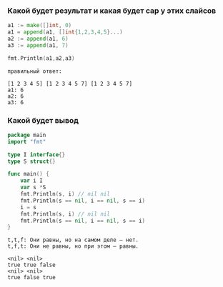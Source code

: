 ### Какой будет результат и какая будет cap у этих слайсов

```go
a1 := make([]int, 0)
a1 = append(a1, []int{1,2,3,4,5}...)
a2 := append(a1, 6)
a3 := append(a1, 7)

fmt.Println(a1,a2,a3)
```

```
правильный ответ:

[1 2 3 4 5] [1 2 3 4 5 7] [1 2 3 4 5 7]
a1: 6
a2: 6
a3: 6
```

### Какой будет вывод

```go
package main
import "fmt"

type I interface{}
type S struct{}

func main() {
    var i I
    var s *S
    fmt.Println(s, i) // nil nil
    fmt.Println(s == nil, i == nil, s == i) 
    i = s
    fmt.Println(s, i) // nil nil
    fmt.Println(s == nil, i == nil, s == i) 
}
```

```
t,t,f: Они равны, но на самом деле — нет.
t,f,t: Они не равны, но при этом — равны.
```

```
<nil> <nil>
true true false
<nil> <nil>
true false true
```